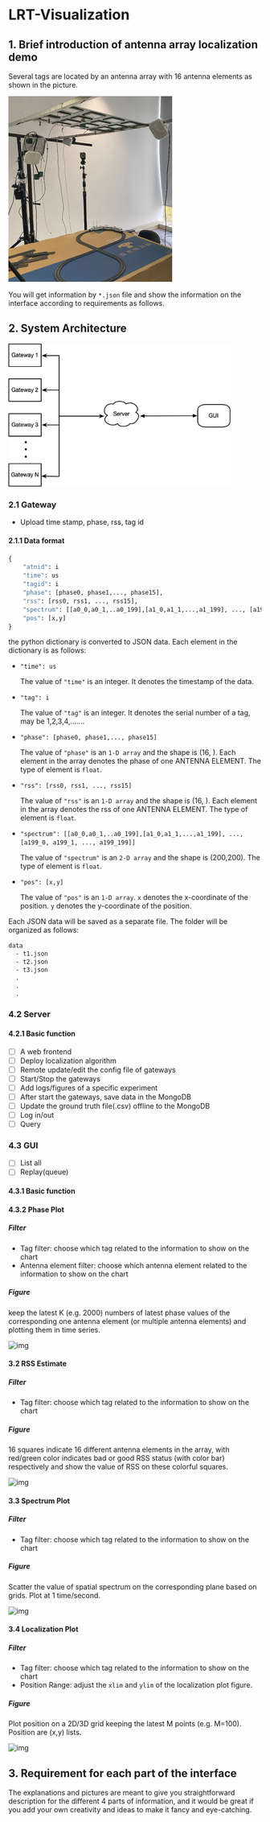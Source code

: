 # LRT-Visualization

## 1. Brief introduction of antenna array localization demo

Several tags are located by an antenna array with 16 antenna elements as shown in the picture.

<img src="img/demo.jpg" style="zoom: 50%;" />

You will get information by `*.json` file and show the information on the interface according to requirements as follows.

## 2. System Architecture

<img src="img/structure.png" style="zoom:70%;" />

### 2.1 Gateway

- Upload time stamp, phase, rss, tag id

#### 2.1.1 Data format

```python
{
  	"atnid": i
    "time": us
    "tagid": i
    "phase": [phase0, phase1,..., phase15],
    "rss": [rss0, rss1, ..., rss15],
    "spectrum": [[a0_0,a0_1,..a0_199],[a1_0,a1_1,...,a1_199], ..., [a199_0, a199_1, ..., a199_199]],
    "pos": [x,y]
}
```

the python dictionary is converted to JSON data. Each element in the dictionary is as follows:

- `"time": us`

  The value of `"time"` is an integer. It denotes the timestamp of the data.

- `"tag": i`

  The value of `"tag"` is an integer. It denotes the serial number of a tag, may be 1,2,3,4,....... 

- `"phase": [phase0, phase1,..., phase15]`

  The value of `"phase"` is an `1-D array` and the shape is (16, ). Each element in the array denotes the phase of one ANTENNA ELEMENT. The type of element is `float`.

- `"rss": [rss0, rss1, ..., rss15]`

  The value of `"rss"`  is an `1-D array` and the shape is (16, ).  Each element in the array denotes the rss of one ANTENNA ELEMENT. The type of element is `float`.

- `"spectrum": [[a0_0,a0_1,..a0_199],[a1_0,a1_1,...,a1_199], ..., [a199_0, a199_1, ..., a199_199]]`

  The value of `"spectrum"` is an `2-D array` and the shape is (200,200). The type of element is `float`.

- `"pos": [x,y]`

  The value of  `"pos"` is an `1-D array`. `x` denotes the x-coordinate of the position. `y` denotes the y-coordinate of the position.

Each JSON data will be saved as a separate file. The folder will be organized as follows:

```
data
  - t1.json
  - t2.json
  - t3.json
  .
  .
  .
```



### 4.2 Server

#### 4.2.1 Basic function

- [ ] A web frontend
- [ ] Deploy localization algorithm
- [ ] Remote update/edit the config file of gateways
- [ ] Start/Stop the gateways
- [ ] Add logs/figures of a specific experiment
- [ ] After start the gateways, save data in the MongoDB
- [ ] Update the ground truth file(.csv) offline to the MongoDB
- [ ] Log in/out
- [ ] Query

### 4.3 GUI

- [ ] List all
- [ ] Replay(queue)

#### 4.3.1 Basic function

#### 4.3.2 Phase Plot

##### Filter

- Tag filter: choose which tag related to the information to show on the chart
- Antenna element filter: choose which antenna element related to the information to show on the chart

##### Figure

keep the latest K (e.g. 2000) numbers of latest phase values of the corresponding one antenna element (or multiple antenna elements) and plotting them in time series.

![img](file:///Users/xpzhao/Documents/GitHub/LRT-Visualization/img/phase.png?lastModify=1617008887)

#### 3.2 RSS Estimate

##### Filter

- Tag filter: choose which tag related to the information to show on the chart

##### Figure

16 squares indicate 16 different antenna elements in the array, with red/green color indicates bad or good RSS status (with color bar) respectively and show the value of RSS on these colorful squares.

![img](file:///Users/xpzhao/Documents/GitHub/LRT-Visualization/img/rss.png?lastModify=1617008887)

#### 3.3 Spectrum Plot

##### Filter

- Tag filter: choose which tag related to the information to show on the chart

##### Figure

Scatter the value of spatial spectrum on the corresponding plane based on grids. Plot at 1 time/second. 

![img](file:///Users/xpzhao/Documents/GitHub/LRT-Visualization/img/pspectrum.jpg?lastModify=1617008887)

#### 3.4 Localization Plot

##### Filter

- Tag filter: choose which tag related to the information to show on the chart
- Position Range: adjust the `xlim` and `ylim` of the localization plot figure.

##### Figure

Plot position on a 2D/3D grid keeping the latest M points (e.g. M=100). Position are (x,y) lists.

![img](file:///Users/xpzhao/Documents/GitHub/LRT-Visualization/img/position.png?lastModify=1617008887)



## 3. Requirement for each part of the interface

The explanations and pictures are meant to give you straightforward description for the different 4 parts of information, and it would be great if you add your own creativity and ideas to make it fancy and eye-catching.

### 

### 

